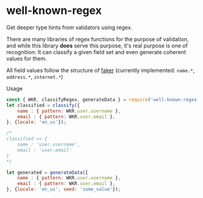 well-known-regex
================

Get deeper type hints from validators using regex.

There are many libraries of regex functions for the purpose of validation, and while this library **does** serve this purpose, it's real purpose is one of recognition: It can classify a given field set and even generate coherent values for them.

All field values follow the structure of [faker](https://www.npmjs.com/package/@faker-js/faker) (currently implemented: `name.*`, `address.*`, `internet.*`)

Usage

```javascript
const { WKR, classifyRegex, generateData } = require('well-known-regex');
let classified = classify({
    name : { pattern: WKR.user.username },
    email : { pattern: WKR.user.email },
}, {locale: 'en_us'});

/*
classified => {
    name : 'user.username',
    email : 'user.email'
}
*/

let generated = generateData({
    name : { pattern: WKR.user.username },
    email : { pattern: WKR.user.email },
}, {locale: 'en_us', seed: 'some_value'});

```
